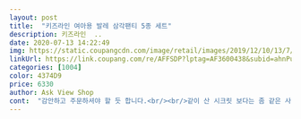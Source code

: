 ```yaml
---
layout: post 
title:  "키즈라인 여아용 발레 삼각팬티 5종 세트" 
description: 키즈라인  ..
date: 2020-07-13 14:22:49 
img: https://static.coupangcdn.com/image/retail/images/2019/12/10/13/7/b38aeeb3-3cb7-44e8-a317-89127ff48b53.jpg 
linkUrl: https://link.coupang.com/re/AFFSDP?lptag=AF3600438&subid=ahnPublicAsk&pageKey=1076999190&itemId=2027627943&vendorItemId=70027175666&traceid=V0-113-3aea90e7e25d7da3 
categories: [1004] 
color: 4374D9 
price: 6330 
author: Ask View Shop 
cont:  "감안하고 주문하셔야 할 듯 합니다.<br/><br/>같이 산 시크릿 보다는 좀 같은 사이즈라두 크네염<br/>다만 건조기에 계속 돌리다 보면 조금 줄어든듯?<br/>사이즈도 일정하게 왔고(같은 사이즈라해도 크기 차이 있는곳이 있더라구요.<br/>) 실제 보니 색상이나 질도 사진 그대로인듯해도 나쁘지 않아요.<br/>박스 바닥이 찢어져 와서 별하나 뺐어요<br/>손으로 엉덩이를 만져서<br/>아이가 자꾸 팬티가 끼이는 거 처럼<br/>저렴하면서 편한 팬티로 찾았는데 괜찮네요<br/>좋아요 아직 좀 크게 나온것같아 좀 나중에 입히려구요.<br/> 비교사진 올려요<br/>참고하세요 ㅋ<br/>팬티 마감은 잘 되어서 실밥같은거는 따로 정리할 게 없었어요.<br/><br/>하루에 팬티를 2장 입기 때문에<br/>한사이즈 업 해주려고 찾다가 샀어요<br/>" 
---
```

